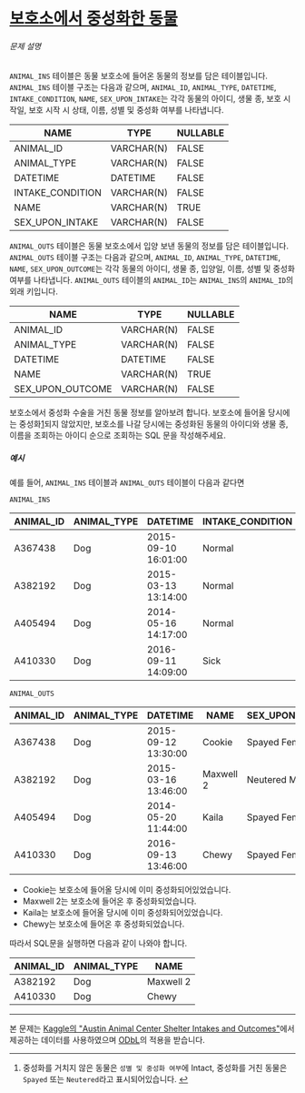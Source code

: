 # [보호소에서 중성화한 동물](https://school.programmers.co.kr/learn/courses/30/lessons/59045)


###### 문제 설명


`ANIMAL_INS` 테이블은 동물 보호소에 들어온 동물의 정보를 담은 테이블입니다. `ANIMAL_INS` 테이블 구조는 다음과 같으며, `ANIMAL_ID`, `ANIMAL_TYPE`, `DATETIME`, `INTAKE_CONDITION`, `NAME`, `SEX_UPON_INTAKE`는 각각 동물의 아이디, 생물 종, 보호 시작일, 보호 시작 시 상태, 이름, 성별 및 중성화 여부를 나타냅니다.




| NAME | TYPE | NULLABLE |
| --- | --- | --- |
| ANIMAL\_ID | VARCHAR(N) | FALSE |
| ANIMAL\_TYPE | VARCHAR(N) | FALSE |
| DATETIME | DATETIME | FALSE |
| INTAKE\_CONDITION | VARCHAR(N) | FALSE |
| NAME | VARCHAR(N) | TRUE |
| SEX\_UPON\_INTAKE | VARCHAR(N) | FALSE |


`ANIMAL_OUTS` 테이블은 동물 보호소에서 입양 보낸 동물의 정보를 담은 테이블입니다. `ANIMAL_OUTS` 테이블 구조는 다음과 같으며, `ANIMAL_ID`, `ANIMAL_TYPE`, `DATETIME`, `NAME`, `SEX_UPON_OUTCOME`는 각각 동물의 아이디, 생물 종, 입양일, 이름, 성별 및 중성화 여부를 나타냅니다. `ANIMAL_OUTS` 테이블의 `ANIMAL_ID`는 `ANIMAL_INS`의 `ANIMAL_ID`의 외래 키입니다.




| NAME | TYPE | NULLABLE |
| --- | --- | --- |
| ANIMAL\_ID | VARCHAR(N) | FALSE |
| ANIMAL\_TYPE | VARCHAR(N) | FALSE |
| DATETIME | DATETIME | FALSE |
| NAME | VARCHAR(N) | TRUE |
| SEX\_UPON\_OUTCOME | VARCHAR(N) | FALSE |


보호소에서 중성화 수술을 거친 동물 정보를 알아보려 합니다. 보호소에 들어올 당시에는 중성화[1](#fn1)되지 않았지만, 보호소를 나갈 당시에는 중성화된 동물의 아이디와 생물 종, 이름을 조회하는 아이디 순으로 조회하는 SQL 문을 작성해주세요.


##### 예시


예를 들어, `ANIMAL_INS` 테이블과 `ANIMAL_OUTS` 테이블이 다음과 같다면


`ANIMAL_INS`




| ANIMAL\_ID | ANIMAL\_TYPE | DATETIME | INTAKE\_CONDITION | NAME | SEX\_UPON\_INTAKE |
| --- | --- | --- | --- | --- | --- |
| A367438 | Dog | 2015\-09\-10 16:01:00 | Normal | Cookie | Spayed Female |
| A382192 | Dog | 2015\-03\-13 13:14:00 | Normal | Maxwell 2 | Intact Male |
| A405494 | Dog | 2014\-05\-16 14:17:00 | Normal | Kaila | Spayed Female |
| A410330 | Dog | 2016\-09\-11 14:09:00 | Sick | Chewy | Intact Female |


`ANIMAL_OUTS`




| ANIMAL\_ID | ANIMAL\_TYPE | DATETIME | NAME | SEX\_UPON\_OUTCOME |
| --- | --- | --- | --- | --- |
| A367438 | Dog | 2015\-09\-12 13:30:00 | Cookie | Spayed Female |
| A382192 | Dog | 2015\-03\-16 13:46:00 | Maxwell 2 | Neutered Male |
| A405494 | Dog | 2014\-05\-20 11:44:00 | Kaila | Spayed Female |
| A410330 | Dog | 2016\-09\-13 13:46:00 | Chewy | Spayed Female |


* Cookie는 보호소에 들어올 당시에 이미 중성화되어있었습니다.
* Maxwell 2는 보호소에 들어온 후 중성화되었습니다.
* Kaila는 보호소에 들어올 당시에 이미 중성화되어있었습니다.
* Chewy는 보호소에 들어온 후 중성화되었습니다.


따라서 SQL문을 실행하면 다음과 같이 나와야 합니다.




| ANIMAL\_ID | ANIMAL\_TYPE | NAME |
| --- | --- | --- |
| A382192 | Dog | Maxwell 2 |
| A410330 | Dog | Chewy |




---


본 문제는 [Kaggle의 "Austin Animal Center Shelter Intakes and Outcomes"](https://www.kaggle.com/aaronschlegel/austin-animal-center-shelter-intakes-and-outcomes)에서 제공하는 데이터를 사용하였으며 [ODbL](https://opendatacommons.org/licenses/odbl/1.0/)의 적용을 받습니다.





---


1. 중성화를 거치지 않은 동물은 `성별 및 중성화 여부`에 Intact, 중성화를 거친 동물은 `Spayed` 또는 `Neutered`라고 표시되어있습니다. [↩](#fnref1)




